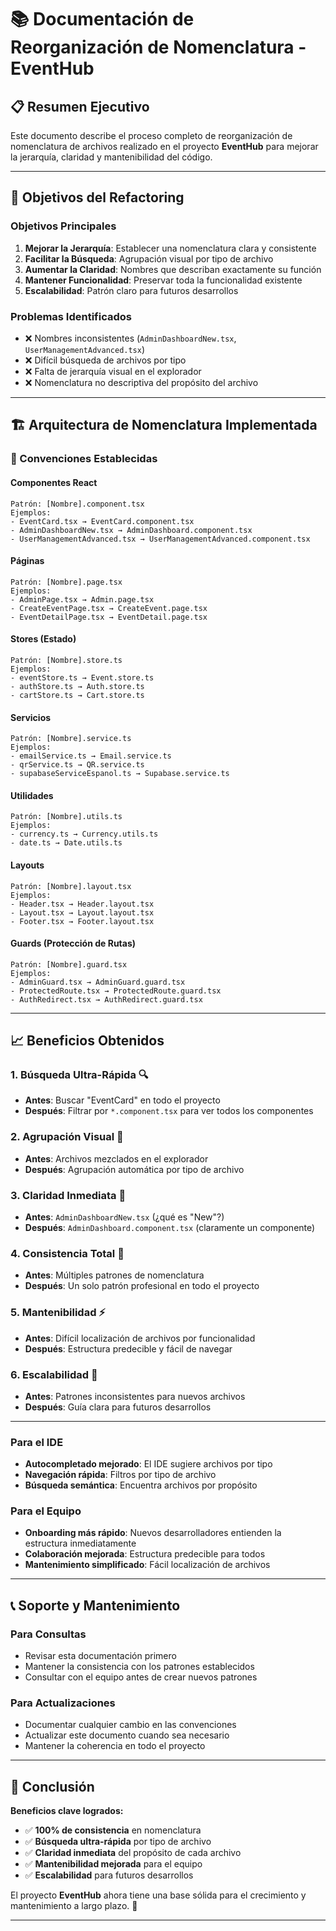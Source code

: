 # 📚 Documentación de Reorganización de Nomenclatura - EventHub

## 📋 Resumen Ejecutivo

Este documento describe el proceso completo de reorganización de nomenclatura de archivos realizado en el proyecto **EventHub** para mejorar la jerarquía, claridad y mantenibilidad del código.

---

## 🎯 Objetivos del Refactoring

### Objetivos Principales
1. **Mejorar la Jerarquía**: Establecer una nomenclatura clara y consistente
2. **Facilitar la Búsqueda**: Agrupación visual por tipo de archivo
3. **Aumentar la Claridad**: Nombres que describan exactamente su función
4. **Mantener Funcionalidad**: Preservar toda la funcionalidad existente
5. **Escalabilidad**: Patrón claro para futuros desarrollos

### Problemas Identificados
- ❌ Nombres inconsistentes (`AdminDashboardNew.tsx`, `UserManagementAdvanced.tsx`)
- ❌ Difícil búsqueda de archivos por tipo
- ❌ Falta de jerarquía visual en el explorador
- ❌ Nomenclatura no descriptiva del propósito del archivo

---

## 🏗️ Arquitectura de Nomenclatura Implementada

### 📝 Convenciones Establecidas

#### **Componentes React**
```
Patrón: [Nombre].component.tsx
Ejemplos:
- EventCard.tsx → EventCard.component.tsx
- AdminDashboardNew.tsx → AdminDashboard.component.tsx
- UserManagementAdvanced.tsx → UserManagementAdvanced.component.tsx
```

#### **Páginas**
```
Patrón: [Nombre].page.tsx
Ejemplos:
- AdminPage.tsx → Admin.page.tsx
- CreateEventPage.tsx → CreateEvent.page.tsx
- EventDetailPage.tsx → EventDetail.page.tsx
```

#### **Stores (Estado)**
```
Patrón: [Nombre].store.ts
Ejemplos:
- eventStore.ts → Event.store.ts
- authStore.ts → Auth.store.ts
- cartStore.ts → Cart.store.ts
```

#### **Servicios**
```
Patrón: [Nombre].service.ts
Ejemplos:
- emailService.ts → Email.service.ts
- qrService.ts → QR.service.ts
- supabaseServiceEspanol.ts → Supabase.service.ts
```

#### **Utilidades**
```
Patrón: [Nombre].utils.ts
Ejemplos:
- currency.ts → Currency.utils.ts
- date.ts → Date.utils.ts
```

#### **Layouts**
```
Patrón: [Nombre].layout.tsx
Ejemplos:
- Header.tsx → Header.layout.tsx
- Layout.tsx → Layout.layout.tsx
- Footer.tsx → Footer.layout.tsx
```

#### **Guards (Protección de Rutas)**
```
Patrón: [Nombre].guard.tsx
Ejemplos:
- AdminGuard.tsx → AdminGuard.guard.tsx
- ProtectedRoute.tsx → ProtectedRoute.guard.tsx
- AuthRedirect.tsx → AuthRedirect.guard.tsx
```
---

## 📈 Beneficios Obtenidos

### 1. **Búsqueda Ultra-Rápida** 🔍
- **Antes**: Buscar "EventCard" en todo el proyecto
- **Después**: Filtrar por `*.component.tsx` para ver todos los componentes

### 2. **Agrupación Visual** 📁
- **Antes**: Archivos mezclados en el explorador
- **Después**: Agrupación automática por tipo de archivo

### 3. **Claridad Inmediata** 🎯
- **Antes**: `AdminDashboardNew.tsx` (¿qué es "New"?)
- **Después**: `AdminDashboard.component.tsx` (claramente un componente)

### 4. **Consistencia Total** 🔄
- **Antes**: Múltiples patrones de nomenclatura
- **Después**: Un solo patrón profesional en todo el proyecto

### 5. **Mantenibilidad** ⚡
- **Antes**: Difícil localización de archivos por funcionalidad
- **Después**: Estructura predecible y fácil de navegar

### 6. **Escalabilidad** 🚀
- **Antes**: Patrones inconsistentes para nuevos archivos
- **Después**: Guía clara para futuros desarrollos

---


### Para el IDE
- **Autocompletado mejorado**: El IDE sugiere archivos por tipo
- **Navegación rápida**: Filtros por tipo de archivo
- **Búsqueda semántica**: Encuentra archivos por propósito

### Para el Equipo
- **Onboarding más rápido**: Nuevos desarrolladores entienden la estructura inmediatamente
- **Colaboración mejorada**: Estructura predecible para todos
- **Mantenimiento simplificado**: Fácil localización de archivos

---


## 📞 Soporte y Mantenimiento

### Para Consultas
- Revisar esta documentación primero
- Mantener la consistencia con los patrones establecidos
- Consultar con el equipo antes de crear nuevos patrones

### Para Actualizaciones
- Documentar cualquier cambio en las convenciones
- Actualizar este documento cuando sea necesario
- Mantener la coherencia en todo el proyecto

---

## 🎉 Conclusión

**Beneficios clave logrados:**
- ✅ **100% de consistencia** en nomenclatura
- ✅ **Búsqueda ultra-rápida** por tipo de archivo
- ✅ **Claridad inmediata** del propósito de cada archivo
- ✅ **Mantenibilidad mejorada** para el equipo
- ✅ **Escalabilidad** para futuros desarrollos

El proyecto **EventHub** ahora tiene una base sólida para el crecimiento y mantenimiento a largo plazo. 🚀

---

